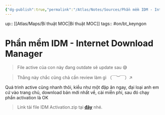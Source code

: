 ```yaml
---
{"dg-publish":true,"permalink":"/Atlas/Notes/Sources/Phần mềm IDM - Internet Download Manager/","noteIcon":""}
---
```


up:: [[Atlas/Maps/Bí thuật MOC\|Bí thuật MOC]]
tags:: #on/bt_keyngon 

# Phần mềm IDM - Internet Download Manager
> File active của con này đang outdate sẽ update sau 😅

> Thằng này chắc cũng chả cần review làm gì （￣︶￣）↗　

Quá trình active cũng nhanh thôi, kiểu như một đập ăn ngay, đại loại anh em cứ vào trang chủ, download bản mới nhất về, cài miễn phí, sau đó chạy phần activation là OK

> Link tải file IDM Activation.zip tại [**đây**](https://justpaste.it/9ja8g?fbclid=IwAR13aUVvvFxKwi0ha8qwe_LpHFUObAEImih7BFLvwE2MY7r8oWsijGXZ5YQ) nhé.

